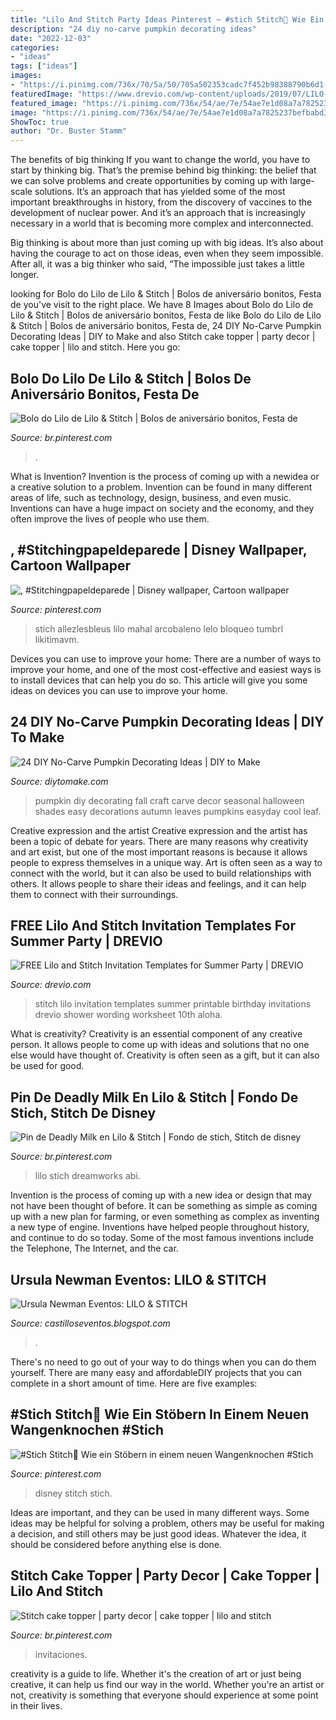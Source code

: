 ```yaml
---
title: "Lilo And Stitch Party Ideas Pinterest ~ #stich Stitch💙 Wie Ein Stöbern In Einem Neuen Wangenknochen #stich"
description: "24 diy no-carve pumpkin decorating ideas"
date: "2022-12-03"
categories:
- "ideas"
tags: ["ideas"]
images:
- "https://i.pinimg.com/736x/70/5a/50/705a502353cadc7f452b98388790b6d1--cartoni-disney-lilo-stitch.jpg"
featuredImage: "https://www.drevio.com/wp-content/uploads/2019/07/LILO-STITCH-INVITATION-5.jpg"
featured_image: "https://i.pinimg.com/736x/54/ae/7e/54ae7e1d08a7a7825237befbabd32e95.jpg"
image: "https://i.pinimg.com/736x/54/ae/7e/54ae7e1d08a7a7825237befbabd32e95.jpg"
ShowToc: true
author: "Dr. Buster Stamm"
---
```



The benefits of big thinking
If you want to change the world, you have to start by thinking big. That’s the premise behind big thinking: the belief that we can solve problems and create opportunities by coming up with large-scale solutions.
It’s an approach that has yielded some of the most important breakthroughs in history, from the discovery of vaccines to the development of nuclear power. And it’s an approach that is increasingly necessary in a world that is becoming more complex and interconnected.

Big thinking is about more than just coming up with big ideas. It’s also about having the courage to act on those ideas, even when they seem impossible. After all, it was a big thinker who said, “The impossible just takes a little longer.

	

		
looking for Bolo do Lilo de Lilo &amp; Stitch | Bolos de aniversário bonitos, Festa de you've visit to the right place. We have 8 Images about Bolo do Lilo de Lilo &amp; Stitch | Bolos de aniversário bonitos, Festa de like Bolo do Lilo de Lilo &amp; Stitch | Bolos de aniversário bonitos, Festa de, 24 DIY No-Carve Pumpkin Decorating Ideas | DIY to Make and also Stitch cake topper | party decor | cake topper | lilo and stitch. Here you go:
		
    
## Bolo Do Lilo De Lilo &amp; Stitch | Bolos De Aniversário Bonitos, Festa De

<img loading=lazy src="https://i.pinimg.com/736x/54/ae/7e/54ae7e1d08a7a7825237befbabd32e95.jpg" onerror="this.onerror=null;this.src='https://tse3.mm.bing.net/th?id=OIP.kYo1JDInLa9a7R_oztCI2wHaKh&amp;pid=15.1';" alt="Bolo do Lilo de Lilo &amp; Stitch | Bolos de aniversário bonitos, Festa de">

_Source: br.pinterest.com_

>. 

	

What is Invention?
Invention is the process of coming up with a newidea or a creative solution to a problem. Invention can be found in many different areas of life, such as technology, design, business, and even music. Inventions can have a huge impact on society and the economy, and they often improve the lives of people who use them.

    
## , #Stitchingpapeldeparede | Disney Wallpaper, Cartoon Wallpaper

<img loading=lazy src="https://i.pinimg.com/736x/a9/42/c3/a942c313fe8084cb1a112c6d98210eba.jpg" onerror="this.onerror=null;this.src='https://tse2.mm.bing.net/th?id=OIP.6M-3Av6bN9J8UbxgiLxhDgHaLP&amp;pid=15.1';" alt=", #Stitchingpapeldeparede | Disney wallpaper, Cartoon wallpaper">

_Source: pinterest.com_

>stich allezlesbleus lilo mahal arcobaleno lelo bloqueo tumbrl likitimavm. 

	

Devices you can use to improve your home:
There are a number of ways to improve your home, and one of the most cost-effective and easiest ways is to install devices that can help you do so. This article will give you some ideas on devices you can use to improve your home.

    
## 24 DIY No-Carve Pumpkin Decorating Ideas | DIY To Make

<img loading=lazy src="http://www.diytomake.com/wp-content/uploads/2015/12/seasonal-pumpkin.jpg" onerror="this.onerror=null;this.src='https://tse4.mm.bing.net/th?id=OIP.CHr5DTnAhU68D6jucVmz3AHaJx&amp;pid=15.1';" alt="24 DIY No-Carve Pumpkin Decorating Ideas | DIY to Make">

_Source: diytomake.com_

>pumpkin diy decorating fall craft carve decor seasonal halloween shades easy decorations autumn leaves pumpkins easyday cool leaf. 

	

Creative expression and the artist
Creative expression and the artist has been a topic of debate for years. There are many reasons why creativity and art exist, but one of the most important reasons is because it allows people to express themselves in a unique way. Art is often seen as a way to connect with the world, but it can also be used to build relationships with others. It allows people to share their ideas and feelings, and it can help them to connect with their surroundings.

    
## FREE Lilo And Stitch Invitation Templates For Summer Party | DREVIO

<img loading=lazy src="https://www.drevio.com/wp-content/uploads/2019/07/LILO-STITCH-INVITATION-5.jpg" onerror="this.onerror=null;this.src='https://tse4.mm.bing.net/th?id=OIP.Ih8sMl8mSeJnEEnGRqyCtwHaFS&amp;pid=15.1';" alt="FREE Lilo and Stitch Invitation Templates for Summer Party | DREVIO">

_Source: drevio.com_

>stitch lilo invitation templates summer printable birthday invitations drevio shower wording worksheet 10th aloha. 

	

What is creativity?
Creativity is an essential component of any creative person. It allows people to come up with ideas and solutions that no one else would have thought of. Creativity is often seen as a gift, but it can also be used for good.

    
## Pin De Deadly Milk En Lilo &amp; Stitch | Fondo De Stich, Stitch De Disney

<img loading=lazy src="https://i.pinimg.com/736x/70/5a/50/705a502353cadc7f452b98388790b6d1--cartoni-disney-lilo-stitch.jpg" onerror="this.onerror=null;this.src='https://tse1.mm.bing.net/th?id=OIP.ng7xtL8RZilUeHLpHR68BAHaGQ&amp;pid=15.1';" alt="Pin de Deadly Milk en Lilo &amp; Stitch | Fondo de stich, Stitch de disney">

_Source: br.pinterest.com_

>lilo stich dreamworks abi. 

	

Invention is the process of coming up with a new idea or design that may not have been thought of before. It can be something as simple as coming up with a new plan for farming, or even something as complex as inventing a new type of engine. Inventions have helped people throughout history, and continue to do so today. Some of the most famous inventions include the Telephone, The Internet, and the car.

    
## Ursula Newman Eventos: LILO &amp; STITCH

<img loading=lazy src="http://2.bp.blogspot.com/-4-afDMUH7Fo/UuZxlzZ0OQI/AAAAAAAACNE/ViL5f2okoCk/s1600/SAM_0668.JPG" onerror="this.onerror=null;this.src='https://tse3.mm.bing.net/th?id=OIP.1a_oEW8Iv_W19yVnJLVv6QHaLG&amp;pid=15.1';" alt="Ursula Newman Eventos: LILO &amp; STITCH">

_Source: castilloseventos.blogspot.com_

>. 

	

There's no need to go out of your way to do things when you can do them yourself. There are many easy and affordableDIY projects that you can complete in a short amount of time. Here are five examples: 

    
## #Stich Stitch💙 Wie Ein Stöbern In Einem Neuen Wangenknochen #Stich

<img loading=lazy src="https://i.pinimg.com/736x/37/88/d6/3788d6965d9f1280ae5d4eaf6fb30dec.jpg" onerror="this.onerror=null;this.src='https://tse1.mm.bing.net/th?id=OIP.X6FlUIB7Wxp2RLuRjv5NWQHaI8&amp;pid=15.1';" alt="#Stich Stitch💙 Wie ein Stöbern in einem neuen Wangenknochen #Stich">

_Source: pinterest.com_

>disney stitch stich. 

	

Ideas are important, and they can be used in many different ways. Some ideas may be helpful for solving a problem, others may be useful for making a decision, and still others may be just good ideas. Whatever the idea, it should be considered before anything else is done.

    
## Stitch Cake Topper | Party Decor | Cake Topper | Lilo And Stitch

<img loading=lazy src="https://i.pinimg.com/736x/f3/e7/32/f3e73210d74e32566a263dcc874888e8.jpg" onerror="this.onerror=null;this.src='https://tse1.mm.bing.net/th?id=OIP.zA7-SikMwPbzslBFkwhwqQHaJ3&amp;pid=15.1';" alt="Stitch cake topper | party decor | cake topper | lilo and stitch">

_Source: br.pinterest.com_

>invitaciones. 

	

creativity is a guide to life. Whether it's the creation of art or just being creative, it can help us find our way in the world. Whether you're an artist or not, creativity is something that everyone should experience at some point in their lives.

